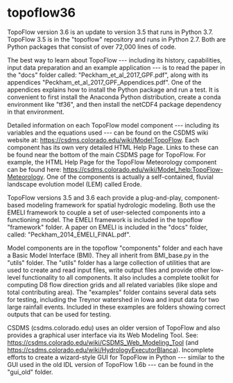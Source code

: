 # topoflow36
TopoFlow version 3.6 is an update to version 3.5 that runs in Python 3.7.
TopoFlow 3.5 is in the "topoflow" repository and runs in Python 2.7. 
Both are Python packages that consist of over 72,000 lines of code.

The best way to learn about TopoFlow --- including its history, capabilities, input data preparation and an example application --- is to read the paper in the "docs" folder called:  "Peckham_et_al_2017_GPF.pdf", along with its appendices "Peckham_et_al_2017_GPF_Appendices.pdf".  One of the appendices explains how to install the Python package and run a test.  It is convenient to first install the Anaconda Python distribution, create a conda environment like "tf36", and then install the netCDF4 package dependency in that environment.

Detailed information on each TopoFlow model component --- including its variables and the equations used --- can be found on the CSDMS wiki website at:  https://csdms.colorado.edu/wiki/Model:TopoFlow.  Each component has its own very detailed HTML Help Page.  Links to these can be found near the bottom of the main CSDMS page for TopoFlow.  For example, the HTML Help Page for the TopoFlow Meteorology component can be found here:  https://csdms.colorado.edu/wiki/Model_help:TopoFlow-Meteorology.  One of the components is actually a self-contained, fluvial landscape evolution model (LEM) called Erode.

TopoFlow versions 3.5 and 3.6 each provide a plug-and-play, component-based modeling framework for spatial hydrologic modeling.  Both use the EMELI framework to couple a set of user-selected components into a functioning model.  The EMELI framework is included in the topoflow "framework" folder.  A paper on EMELI is included in the "docs" folder, called:  "Peckham_2014_EMELI_FINAL.pdf".

Model components are in the topoflow "components" folder and each have a Basic Model Interface (BMI).  They all inherit from BMI_base.py in the "utils" folder.  The "utils" folder has a large collection of utilities that are used to create and read input files, write output files and provide other low-level functionality to all components.  It also includes a complete toolkit for computing D8 flow direction grids and all related variables (like slope and total contributing area).  The "examples" folder contains several data sets for testing, including the Treynor watershed in Iowa and input data for two large rainfall events.  Included in these examples are folders showing correct outputs that can be used for testing.

CSDMS (csdms.colorado.edu) uses an older version of TopoFlow and also provides a graphical user interface via its Web Modeling Tool.  See:  https://csdms.colorado.edu/wiki/CSDMS_Web_Modeling_Tool  (and https://csdms.colorado.edu/wiki/HydrologyExecutorBlanca).  Incomplete efforts to create a wizard-style GUI for TopoFlow in Python --- similar to the GUI used in the old IDL version of TopoFlow 1.6b --- can be found in the "gui_old" folder.
